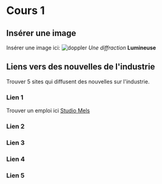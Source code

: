# Cours 1
## Insérer une image
Insérer une image ici: 
![doppler](Images/Lightshadows.jpg)
_Une diffraction_
**Lumineuse**


## Liens vers des nouvelles de l'industrie
Trouver 5 sites qui diffusent des nouvelles sur l'industrie.

### Lien 1 
Trouver un emploi ici
[Studio Mels](https://www.mels-studios.com/fr/)

### Lien 2 


### Lien 3 


### Lien 4 


### Lien 5 
